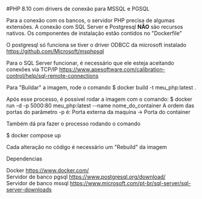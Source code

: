 #PHP 8.10 com drivers de conexão para MSSQL e PGSQL

Para a conexão com os bancos, o servidor PHP precisa de algumas extensões. A conexão com SQL Server e Postgresql <b>NÃO</b> são recursos nativos. Os componentes de instalação estão contidos no "Dockerfile"

O postgresql só funciona se tiver o driver ODBCC da microsoft instalado https://github.com/Microsoft/msphpsql

Para o SQL Server funcionar, é necessário que ele esteja aceitando conexões via TCP/IP
https://www.apesoftware.com/calibration-control/help/sql-remote-connections

Para "Buildar" a imagem, rode o comando
$ docker build -t meu_php:latest .

Após esse processo, é possível rodar a imagem com o comando:
$ docker run -d -p 5000:80 meu_php:latest --name nome_do_container A ordem das portas do parâmetro -p é: Porta externa da maquina -> Porta do container

Também dá pra fazer o processo rodando o comando

$ docker compose up

Cada alteração no código é necessário um "Rebuild" da imagem


Dependencias <br>

Docker https://www.docker.com/ <br>
Servidor de banco pgsql
https://www.postgresql.org/download/ <br>
Servidor de banco mssql https://www.microsoft.com/pt-br/sql-server/sql-server-downloads
